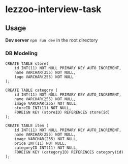 # lezzoo-interview-task

## Usage

**Dev server** `npm run dev` in the root directory

### DB Modeling

```
CREATE TABLE store(
	id INT(11) NOT NULL PRIMARY KEY AUTO_INCREMENT,
    name VARCHAR(255) NOT NULL,
    logo VARCHAR(255) NOT NULL
);

CREATE TABLE category (
	id INT(11) NOT NULL PRIMARY KEY AUTO_INCREMENT,
    name VARCHAR(255) NOT NULL,
    image VARCHAR(255) NOT NULL,
    storeID INT(11) NOT NULL,
    FOREIGN KEY (storeID) REFERENCES store(id)
);

CREATE TABLE item (
	id INT(11) NOT NULL PRIMARY KEY AUTO_INCREMENT,
    name VARCHAR(255) NOT NULL,
    image VARCHAR(255) NOT NULL,
    price INT(11) NOT NULL,
    categoryID INT(11) NOT NULL,
    FOREIGN KEY (categoryID) REFERENCES category(id)
);

```
